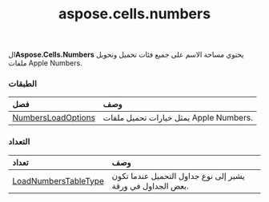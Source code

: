 ﻿---
title: aspose.cells.numbers
second_title: Aspose.Cells for Python via .NET API المراجع
description:
type: docs
weight: 10
url: /ar/python-net/aspose.cells.numbers/
is_root: false
---
 ال**Aspose.Cells.Numbers** يحتوي مساحة الاسم على جميع فئات تحميل وتحويل ملفات Apple Numbers.

###  الطبقات
| فصل| وصف|
| :- | :- |
| [NumbersLoadOptions](/cells/ar/python-net/aspose.cells.numbers/numbersloadoptions) | يمثل خيارات تحميل ملفات Apple Numbers.|


###  التعداد
| تعداد| وصف|
| :- | :- |
| [LoadNumbersTableType](/cells/ar/python-net/aspose.cells.numbers/loadnumberstabletype) | يشير إلى نوع جداول التحميل عندما تكون بعض الجداول في ورقة.|



